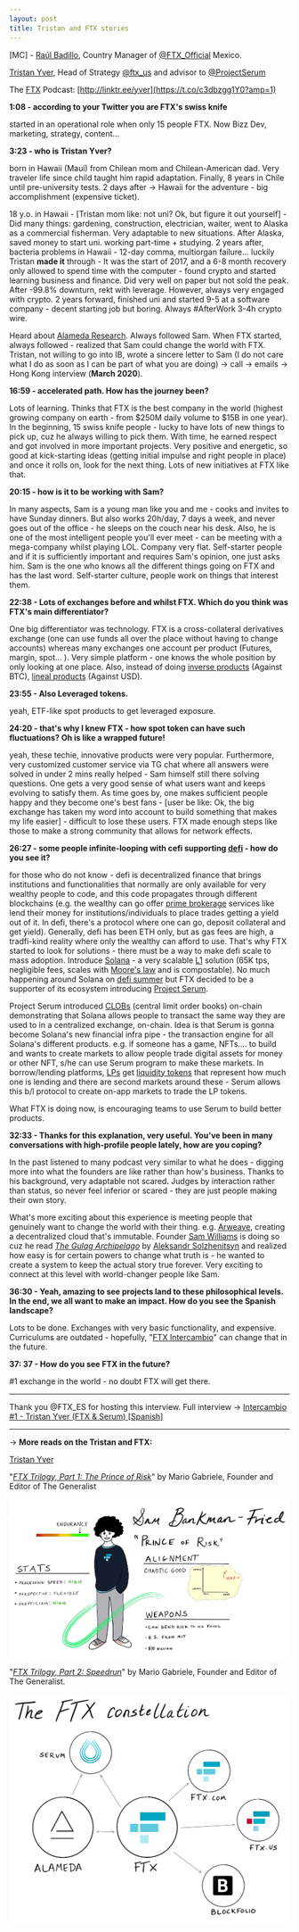 ```yaml
---
layout: post
title: Tristan and FTX stories
---
```


[MC] - [Raúl Badillo](https://www.linkedin.com/in/raulbrdz/?originalSubdomain=mx), Country Manager of [@FTX_Official](https://twitter.com/FTX_Official) Mexico.

[Tristan Yver](https://twitter.com/jackshaftoes), Head of Strategy [@ftx_us](https://twitter.com/ftx_us) and advisor to [@ProjectSerum](https://twitter.com/ProjectSerum)

The [FTX](https://ftx.com/) Podcast: [http://linktr.ee/yver](https://t.co/c3dbzgg1Y0?amp=1)

**1:08 - according to your Twitter you are FTX's swiss knife**

started in an operational role when only 15 people FTX. Now Bizz Dev, marketing, strategy, content...

**3:23 - who is Tristan Yver?**

born in Hawaii (Maui) from Chilean mom and Chilean-American dad. Very traveler life since child taught him rapid adaptation. Finally, 8 years in Chile until pre-university tests. 2 days after → Hawaii for the adventure - big accomplishment (expensive ticket). 

18 y.o. in Hawaii - [Tristan mom like: not uni? Ok, but figure it out yourself] - Did many things: gardening, construction, electrician, waiter, went to Alaska as a commercial fisherman. Very adaptable to new situations. After Alaska, saved money to start uni. working part-time + studying. 2 years after, bacteria problems in Hawaii - 12-day comma, multiorgan failure... luckily Tristan **made it** through - It was the start of 2017, and a 6-8 month recovery only allowed to spend time with the computer - found crypto and started learning business and finance. Did very well on paper but not sold the peak. After -99.8% downturn, rekt with leverage. However, always very engaged with crypto. 2 years forward, finished uni and started 9-5 at a software company - decent starting job but boring. Always #AfterWork 3-4h crypto wire. 

Heard about [Alameda Research](alameda-research.com). Always followed Sam. When FTX started, always followed - realized that Sam could change the world with FTX. Tristan, not willing to go into IB, wrote a sincere letter to Sam (I do not care what I do as soon as I can be part of what you are doing) → call → emails → Hong Kong interview (**March 2020**).

**16:59 - accelerated path. How has the journey been?**

Lots of learning. Thinks that FTX is the best company in the world (highest growing company on earth - from $250M daily volume to $15B in one year). In the beginning, 15 swiss knife people - lucky to have lots of new things to pick up, cuz he always willing to pick them. With time, he earned respect and got involved in more important projects. Very positive and energetic, so good at kick-starting ideas (getting initial impulse and right people in place) and once it rolls on, look for the next thing. Lots of new initiatives at FTX like that.

**20:15 - how is it to be working with Sam?**

In many aspects, Sam is a young man like you and me - cooks and invites to have Sunday dinners. But also works 20h/day, 7 days a week, and never goes out of the office - he sleeps on the couch near his desk. Also, he is one of the most intelligent people you'll ever meet - can be meeting with a mega-company whilst playing LOL. Company very flat. Self-starter people and if it is sufficiently important and requires Sam's opinion, one just asks him. Sam is the one who knows all the different things going on FTX and has the last word. Self-starter culture, people work on things that interest them.

**22:38 - Lots of exchanges before and whilst FTX. Which do you think was FTX's main differentiator?**

One big differentiator was technology. FTX is a cross-collateral derivatives exchange (one can use funds all over the place without having to change accounts) whereas many exchanges one account per product (Futures, margin, spot... ). Very simple platform - one knows the whole position by only looking at one place. Also, instead of doing [inverse products](https://phemex.com/user-guides/what-are-inverse-and-linear-contracts) (Against BTC), [lineal products](https://www.financialpipeline.com/types-of-derivatives/) (Against USD).

**23:55 - Also Leveraged tokens.**

yeah, ETF-like spot products to get leveraged exposure.

**24:20 - that's why I knew FTX - how spot token can have such fluctuations? Oh is like a wrapped future!**

yeah, these techie, innovative products were very popular. Furthermore, very customized customer service via TG chat where all answers were solved in under 2 mins really helped - Sam himself still there solving questions. One gets a very good sense of what users want and keeps evolving to satisfy them. As time goes by, one makes sufficient people happy and they become one's best fans - [user be like: Ok, the big exchange has taken my word into account to build something that makes my life easier] - difficult to lose these users. FTX made enough steps like those to make a strong community that allows for network effects.

**26:27 - some people infinite-looping with cefi supporting [defi](https://www.google.com/search?q=how+to+defi+beginner&rlz=1C1GCEA_enGB857GB857&oq=how+to+defi+beginner&aqs=chrome..69i57j0i512l2j0i390l3j69i60j69i61.5936j0j4&sourceid=chrome&ie=UTF-8) - how do you see it?**

for those who do not know - defi is decentralized finance that brings institutions and functionalities that normally are only available for very wealthy people to code, and this code propagates through different blockchains (e.g. the wealthy can go offer [prime brokerage](https://www.google.com/search?q=how+to+defi+beginner&rlz=1C1GCEA_enGB857GB857&oq=how+to+defi+beginner&aqs=chrome..69i57j0i512l2j0i390l3j69i60j69i61.5936j0j4&sourceid=chrome&ie=UTF-8) services like lend their money for institutions/individuals to place trades getting a yield out of it. In defi, there's a protocol where one can go, deposit collateral and get yield). Generally, defi has been ETH only, but as gas fees are high, a tradfi-kind reality where only the wealthy can afford to use. That's why FTX started to look for solutions - there must be a way to make defi scale to mass adoption. Introduce [Solana](https://solana.com/) - a very scalable [L1](https://www.google.com/search?q=l1+blockchain&rlz=1C1GCEA_enGB857GB857&sxsrf=AOaemvJ5h7t_eTeylz_hEkJJ311cG_BTEA%3A1634116499916&ei=k6NmYfCnN9CUsAeegoHYCQ&oq=l1+blockchain&gs_lcp=Cgdnd3Mtd2l6EAMYADIFCAAQgAQyBQgAEIAEMgYIABAWEB4yBggAEBYQHjIGCAAQFhAeMgYIABAWEB4yBggAEBYQHjIGCAAQFhAeMgYIABAWEB4yBggAEBYQHjoHCAAQRxCwAzoECCMQJzoECAAQQzoLCC4QgAQQxwEQ0QM6CwguEIAEEMcBEK8BOhAILhCABBCHAhDHARCvARAUOhAILhCABBCHAhDHARCjAhAUOgoIABCABBCHAhAUOggIABCABBDJA0oECEEYAFCdEVigIGCoMmgAcAN4AIABogGIAdMFkgEDNS4ymAEAoAEByAEIwAEB&sclient=gws-wiz) solution (65K tps, negligible fees, scales with [Moore's law](https://www.google.com/search?q=moore%27s+law&rlz=1C1GCEA_enGB857GB857&oq=morees+law&aqs=chrome.1.69i57j0i10i131i433j0i10l8.3479j0j9&sourceid=chrome&ie=UTF-8) and is compostable). No much happening around Solana on [defi summer](https://www.google.com/search?q=how+to+defi+beginner&rlz=1C1GCEA_enGB857GB857&oq=how+to+defi+beginner&aqs=chrome..69i57j0i512l2j0i390l3j69i60j69i61.5936j0j4&sourceid=chrome&ie=UTF-8) but FTX decided to be a supporter of its ecosystem introducing [Project Serum](projectserum.com). 

Project Serum introduced [CLOBs](https://www.google.com/search?q=how+to+defi+advanced&rlz=1C1GCEA_enGB857GB857&oq=how+to+defi+ad&aqs=chrome.2.69i57j0i512l2j46i512j0i512l2j69i60j69i61.6495j0j7&sourceid=chrome&ie=UTF-8) (central limit order books) on-chain demonstrating that Solana allows people to transact the same way they are used to in a centralized exchange, on-chain. Idea is that Serum is gonna become Solana's new financial infra pipe - the transaction engine for all Solana's different products. e.g. if someone has a game, NFTs.... to build and wants to create markets to allow people trade digital assets for money or other NFT, s/he can use Serum program to make these markets. In borrow/lending platforms, [LPs](https://www.google.com/search?q=how+to+defi+advanced&rlz=1C1GCEA_enGB857GB857&oq=how+to+defi+ad&aqs=chrome.2.69i57j0i512l2j46i512j0i512l2j69i60j69i61.6495j0j7&sourceid=chrome&ie=UTF-8) get [liquidity tokens](https://www.google.com/search?q=how+to+defi+advanced&rlz=1C1GCEA_enGB857GB857&oq=how+to+defi+ad&aqs=chrome.2.69i57j0i512l2j46i512j0i512l2j69i60j69i61.6495j0j7&sourceid=chrome&ie=UTF-8) that represent how much one is lending and there are second markets around these - Serum allows this b/l protocol to create on-app markets to trade the LP tokens. 

What FTX is doing now, is encouraging teams to use Serum to build better products.

**32:33 - Thanks for this explanation, very useful. You've been in many conversations with high-profile people lately, how are you coping?**

In the past listened to many podcast very similar to what he does - digging more into what the founders are like rather than how's business. Thanks to his background, very adaptable not scared. Judges by interaction rather than status, so never feel inferior or scared - they are just people making their own story. 

What's more exciting about this experience is meeting people that genuinely want to change the world with their thing. e.g. [Arweave](https://www.arweave.org/), creating a decentralized cloud that's immutable. Founder [Sam Williams](https://www.google.com/search?q=arweave+founder&rlz=1C1GCEA_enGB857GB857&sxsrf=AOaemvIjSZfxld6BwHOE9SQ5lr62BtoFSg%3A1634088400344&ei=0DVmYaSdFJDYkgXI2oGABg&oq=arweave+founder&gs_lcp=Cgdnd3Mtd2l6EAMYADIFCAAQgAQyBQgAEIAEOgcIIxCwAxAnOgcIABBHELADOhAILhDHARDRAxDIAxCwAxBDOgQIABBDOgoIABCABBCHAhAUOgYIABAWEB5KBQg4EgExSgQIQRgAUOwYWNckYI8qaAJwAngAgAHdAYgBkAWSAQU0LjEuMZgBAKABAcgBDsABAQ&sclient=gws-wiz) is doing so cuz he read *[The Gulag Archipelago](https://www.google.com/search?q=gulag+archipelago&rlz=1C1GCEA_enGB857GB857&sxsrf=AOaemvIuFMfJ2X-26JXMYdX6Nxhbt01sIw%3A1634088411997&ei=2zVmYfmNPNaEhbIP47SAmAI&gs_ssp=eJzj4tDP1TfIii80NWD0EkwvzUlMV0gsSs7ILEgFMvMBhWoJuA&oq=gulag+archipelago&gs_lcp=Cgdnd3Mtd2l6EAMYADILCC4QgAQQsQMQkwIyBQgAEIAEMgUIABCABDIFCAAQgAQyBQgAEIAEMgUIABCABDIFCC4QgAQyBQguEIAEMgUIABCABDIFCAAQgAQ6BAgjECc6BQgAEJECOggIABCABBCxAzoOCC4QgAQQsQMQxwEQ0QM6BAgAEEM6BAguEEM6DQguELEDEMcBENEDEEM6CwgAEIAEELEDEIMBOg4ILhDHARDRAxCRAhCTAjoQCC4QsQMQgwEQxwEQ0QMQQzoICC4QsQMQgwE6CAguEIAEELEDOgcIABCxAxBDOgsILhCABBCxAxCDAToICAAQsQMQgwFKBAhBGABQiLEBWLbAAWCdzAFoAHACeACAAZ8BiAGABpIBAzQuM5gBAKABAcABAQ&sclient=gws-wiz)* by [Aleksandr Solzhenitsyn](https://www.google.com/search?q=aleksandr+solzhenitsyn&rlz=1C1GCEA_enGB857GB857&oq=Aleksandr+Solzhenitsyn&aqs=chrome.0.0i131i355i433i512j46i131i433i512j0i512l2j46i512j0i512l4j46i512.718j0j9&sourceid=chrome&ie=UTF-8) and realized how easy is for certain powers to change what truth is - he wanted to create a system to keep the actual story true forever. Very exciting to connect at this level with world-changer people like Sam.

**36:30 - Yeah, amazing to see projects land to these philosophical levels. In the end, we all want to make an impact. How do you see the Spanish landscape?**

Lots to be done. Exchanges with very basic functionality, and expensive. Curriculums are outdated - hopefully, "[FTX Intercambio](https://www.youtube.com/watch?v=a5fq8EYLtlM)" can change that in the future.

**37: 37 - How do you see FTX in the future?**

#1 exchange in the world - no doubt FTX will get there.

---

Thank you @FTX_ES for hosting this interview. Full interview → [Intercambio #1 - Tristan Yver (FTX & Serum) [Spanish]](https://www.youtube.com/watch?v=a5fq8EYLtlM)

---

→ **More reads on the Tristan and FTX:**

[Tristan Yver](https://www.cypherhunter.com/en/p/tristan-yver/)

"*[FTX Trilogy, Part 1: The Prince of Risk](https://www.readthegeneralist.com/briefing/ftx-1)*" by Mario Gabriele, Founder and Editor of The Generalist

![SBF card](../images/sbf-card.jpg)

"*[FTX Trilogy, Part 2: Speedrun](https://www.readthegeneralist.com/briefing/ftx-2)*" by Mario Gabriele, Founder and Editor of The Generalist.

![ftx constellation](../images/ftx-constellation.jpg)
